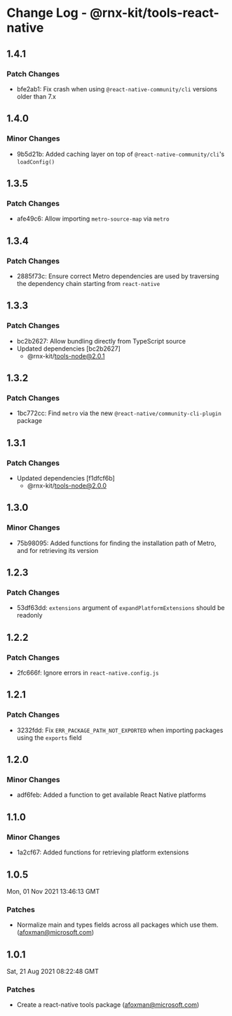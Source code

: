 # Change Log - @rnx-kit/tools-react-native

## 1.4.1

### Patch Changes

- bfe2ab1: Fix crash when using `@react-native-community/cli` versions older
  than 7.x

## 1.4.0

### Minor Changes

- 9b5d21b: Added caching layer on top of `@react-native-community/cli`'s
  `loadConfig()`

## 1.3.5

### Patch Changes

- afe49c6: Allow importing `metro-source-map` via `metro`

## 1.3.4

### Patch Changes

- 2885f73c: Ensure correct Metro dependencies are used by traversing the
  dependency chain starting from `react-native`

## 1.3.3

### Patch Changes

- bc2b2627: Allow bundling directly from TypeScript source
- Updated dependencies [bc2b2627]
  - @rnx-kit/tools-node@2.0.1

## 1.3.2

### Patch Changes

- 1bc772cc: Find `metro` via the new `@react-native/community-cli-plugin`
  package

## 1.3.1

### Patch Changes

- Updated dependencies [f1dfcf6b]
  - @rnx-kit/tools-node@2.0.0

## 1.3.0

### Minor Changes

- 75b98095: Added functions for finding the installation path of Metro, and for
  retrieving its version

## 1.2.3

### Patch Changes

- 53df63dd: `extensions` argument of `expandPlatformExtensions` should be
  readonly

## 1.2.2

### Patch Changes

- 2fc666f: Ignore errors in `react-native.config.js`

## 1.2.1

### Patch Changes

- 3232fdd: Fix `ERR_PACKAGE_PATH_NOT_EXPORTED` when importing packages using the
  `exports` field

## 1.2.0

### Minor Changes

- adf6feb: Added a function to get available React Native platforms

## 1.1.0

### Minor Changes

- 1a2cf67: Added functions for retrieving platform extensions

## 1.0.5

Mon, 01 Nov 2021 13:46:13 GMT

### Patches

- Normalize main and types fields across all packages which use them.
  (afoxman@microsoft.com)

## 1.0.1

Sat, 21 Aug 2021 08:22:48 GMT

### Patches

- Create a react-native tools package (afoxman@microsoft.com)
